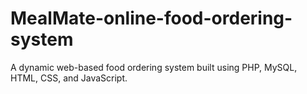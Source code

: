 # MealMate-online-food-ordering-system
A dynamic web-based food ordering system built using PHP, MySQL, HTML, CSS, and JavaScript.  
